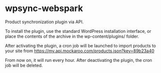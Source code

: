 # wpsync-webspark
Product synchronization plugin via API.

To install the plugin, use the standard WordPress installation interface, or place the contents of the archive in the wp-content/plugins/ folder.

After activating the plugin, a cron job will be launched to import products to your site from https://my.api.mockaroo.com/products.json?key=89b23a40

From now on, it will run every hour. After deactivating the plugin, the cron job will be deleted.
